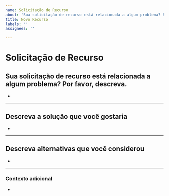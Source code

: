 ```yaml
---
name: Solicitação de Recurso
about: 'Sua solicitação de recurso está relacionada a algum problema? Por favor, descreva:'
title: Novo Recurso
labels: ''
assignees: ''

---
```


# **Solicitação de Recurso**

## **Sua solicitação de recurso está relacionada a algum problema? Por favor, descreva.**
<!-- Uma descrição clara e concisa do problema.  -->

-

---

## **Descreva a solução que você gostaria**
<!-- Uma descrição clara e concisa do que você gostaria que implementasse. -->
-

---

## **Descreva alternativas que você considerou**
<!-- Uma descrição clara e concisa de quaisquer soluções alternativas ou recursos que você considerou. -->

-
---

### **Contexto adicional**
<!-- Adicione qualquer outro contexto ou informação adicional sobre o problema aqui. -->
-
